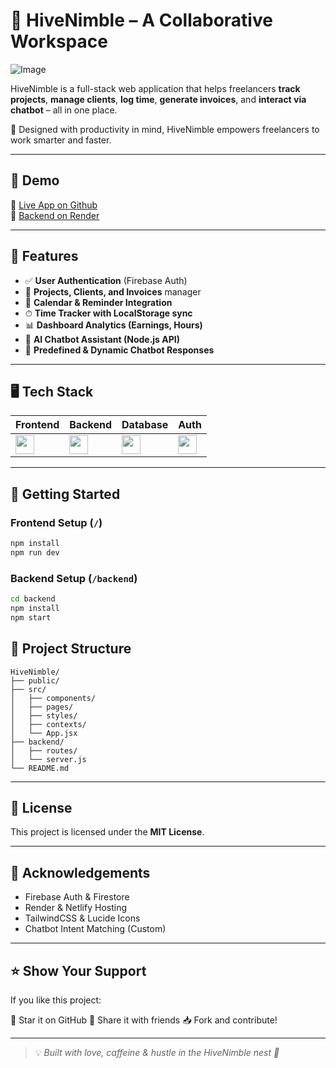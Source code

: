# 🐝 HiveNimble – A Collaborative Workspace

![Image](https://github.com/user-attachments/assets/24e86fe8-b8d3-4c37-a4ef-59db94d1aa0d)

HiveNimble is a full-stack web application that helps freelancers **track projects**, **manage clients**, **log time**, **generate invoices**, and **interact via chatbot** – all in one place.

🚀 Designed with productivity in mind, HiveNimble empowers freelancers to work smarter and faster.

---

## 📸 Demo

🔗 [Live App on Github](https://ishivaniyadav.github.io/HiveNimble/)  
🔗 [Backend on Render](https://hivenimble.onrender.com)

---

## 🔧 Features

- ✅ **User Authentication** (Firebase Auth)
- 📁 **Projects, Clients, and Invoices** manager
- 📆 **Calendar & Reminder Integration**
- ⏱ **Time Tracker with LocalStorage sync**
- 📊 **Dashboard Analytics (Earnings, Hours)**
- 🤖 **AI Chatbot Assistant (Node.js API)**
- 💬 **Predefined & Dynamic Chatbot Responses**

---

## 🖥️ Tech Stack

| Frontend | Backend | Database | Auth |
|----------|---------|----------|------|
| <img src="https://skillicons.dev/icons?i=react,tailwind,js" height="30"/> | <img src="https://skillicons.dev/icons?i=nodejs,express" height="30"/> | <img src="https://skillicons.dev/icons?i=firebase" height="30"/> | <img src="https://skillicons.dev/icons?i=firebase" height="30"/> |

---

## 🚀 Getting Started

### Frontend Setup (`/`)

```bash
npm install
npm run dev
````

### Backend Setup (`/backend`)

```bash
cd backend
npm install
npm start
```


## 📁 Project Structure

```
HiveNimble/
├── public/
├── src/
│   ├── components/
│   ├── pages/
│   ├── styles/
│   ├── contexts/
│   └── App.jsx
├── backend/
│   ├── routes/
│   └── server.js
└── README.md
```

---

## 📘 License

This project is licensed under the **MIT License**.

---

## 📣 Acknowledgements

* Firebase Auth & Firestore
* Render & Netlify Hosting
* TailwindCSS & Lucide Icons
* Chatbot Intent Matching (Custom)

---

## ⭐️ Show Your Support

If you like this project:

🌟 Star it on GitHub
🔁 Share it with friends
📥 Fork and contribute!

---

> 💡 *Built with love, caffeine & hustle in the HiveNimble nest 🐝*

